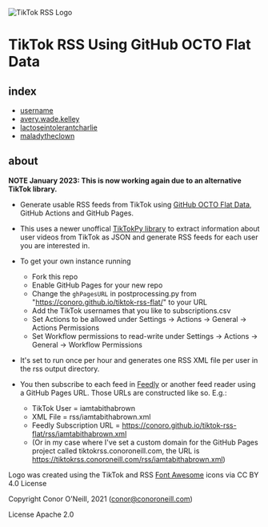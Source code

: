 ![TikTok RSS Logo](https://tiktokrss.uselesslesbians.gay/favicon-32x32.png)
# TikTok RSS Using GitHub OCTO Flat Data

## index

- [username](https://tiktokrss.uselesslesbians.gay/rss/username.xml)
- [avery.wade.kelley](https://tiktokrss.uselesslesbians.gay/rss/avery.wade.kelley.xml)
- [lactoseintolerantcharlie](https://tiktokrss.uselesslesbians.gay/rss/lactoseintolerantcharlie.xml)
- [maladytheclown](https://tiktokrss.uselesslesbians.gay/rss/maladytheclown.xml)

## about

**NOTE January 2023: This is now working again due to an alternative TikTok library.**

* Generate usable RSS feeds from TikTok using [GitHub OCTO Flat Data](https://octo.github.com/projects/flat-data), GitHub Actions and GitHub Pages.

* This uses a newer unoffical [TikTokPy library](https://github.com/Russell-Newton/TikTokPy) to extract information about user videos from TikTok as JSON and generate RSS feeds for each user you are interested in.

* To get your own instance running
	* Fork this repo 
	* Enable GitHub Pages for your new repo
	* Change the `ghPagesURL` in postprocessing.py from "https://conoro.github.io/tiktok-rss-flat/" to your URL
	* Add the TikTok usernames that you like to subscriptions.csv
	* Set Actions to be allowed under Settings -> Actions -> General -> Actions Permissions
	* Set Workflow permissions to read-write under Settings -> Actions -> General -> Workflow Permissions

* It's set to run once per hour and generates one RSS XML file per user in the rss output directory.

* You then subscribe to each feed in [Feedly](https://www.feedly.com) or another feed reader using a GitHub Pages URL. Those URLs are constructed like so. E.g.:

	* TikTok User = iamtabithabrown
	* XML File = rss/iamtabithabrown.xml
	* Feedly Subscription URL = https://conoro.github.io/tiktok-rss-flat/rss/iamtabithabrown.xml
	* (Or in my case where I've set a custom domain for the GitHub Pages project called tiktokrss.conoroneill.com, the URL is https://tiktokrss.conoroneill.com/rss/iamtabithabrown.xml)

Logo was created using the TikTok and RSS [Font Awesome](https://fontawesome.com/license/free) icons via CC BY 4.0 License

Copyright Conor O'Neill, 2021 (conor@conoroneill.com)

License Apache 2.0

